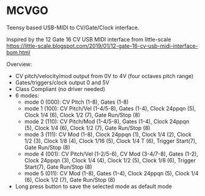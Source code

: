 # MCVGO
Teensy based USB-MIDI to CV/Gate/Clock interface.

Inspired by the 12 Gate 16 CV USB MIDI interface from little-scale
https://little-scale.blogspot.com/2019/01/12-gate-16-cv-usb-midi-interface-bom.html

Overview:

* CV pitch/velocity/mod output from 0V to 4V (four octaves pitch range)
* Gates/triggers/clock output 0 and 5V
* Class Compliant (no driver needed)
* 6 modes:
  * mode 0 (000): CV Pitch (1-8), Gates (1-8)
  * mode 1 (100): CV Pitch/Vel (1-4/5-8), Gates (1-4), Clock 24ppqn (5), Clock 1/4 (6), Clock 1/2 (7), Gate Run/Stop (8)
  * mode 2 (110): CV Pitch/Mod (1-4/5-8), Gates (1-4), Clock 24ppqn (5), Clock 1/4 (6), Clock 1/2 (7), Gate Run/Stop (8)  
  * mode 3 (111): CV Mod (1-8), Clock 24ppqn (1), Clock 1/4 (2), Clock 1/2 (3), Clock 1/8 (4), Clock 1/16 (5), Clock 1/4 T (6), Trigger Start(7), Gate Run/Stop (8)
  * mode 4 (001): CV Pitch/Vel (1-2/5-6), CV Mod (3-4/7-8), Gates (1-2), Clock 24ppqn (3), Clock 1/4 (4), Clock 1/2 (5), Clock 1/8 (6), Trigger Start(7), Gate Run/Stop (8)
  * mode 5 (011): CV Mod (1-8), Gates (1-4), Clock 24ppqn (5), Clock 1/4 (6), Clock 1/2 (7), Gate Run/Stop (8)
* Long press button to save the selected mode as default mode
